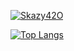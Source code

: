 [![Skazy42O](https://github-readme-stats.vercel.app/api?username=skazy42O&count_private=true&show_icons=true&&theme=tokyonight)](https://github.com/skazy42O/github-readme-stats)

[![Top Langs](https://github-readme-stats.vercel.app/api/top-langs/?username=skazy42O&langs_count=6&layout=compact)](https://github.com/skazy42O/github-readme-stats)
